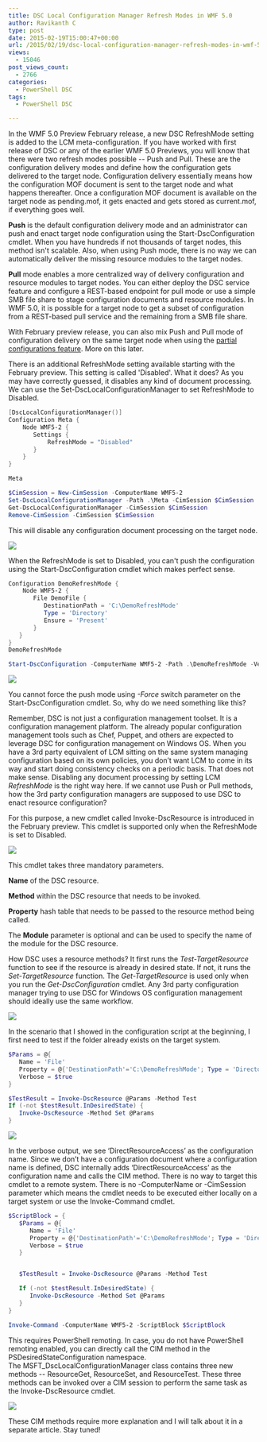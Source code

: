 ```yaml
---
title: DSC Local Configuration Manager Refresh Modes in WMF 5.0
author: Ravikanth C
type: post
date: 2015-02-19T15:00:47+00:00
url: /2015/02/19/dsc-local-configuration-manager-refresh-modes-in-wmf-5-0/
views:
  - 15046
post_views_count:
  - 2766
categories:
  - PowerShell DSC
tags:
  - PowerShell DSC

---
```

In the WMF 5.0 Preview February release, a new DSC RefreshMode setting is added to the LCM meta-configuration. If you have worked with first release of DSC or any of the earlier WMF 5.0 Previews, you will know that there were two refresh modes possible -- Push and Pull. These are the configuration delivery modes and define how the configuration gets delivered to the target node. Configuration delivery essentially means how the configuration MOF document is sent to the target node and what happens thereafter. Once a configuration MOF document is available on the target node as pending.mof, it gets enacted and gets stored as current.mof, if everything goes well.

**Push** is the default configuration delivery mode and an administrator can push and enact target node configuration using the Start-DscConfiguration cmdlet. When you have hundreds if not thousands of target nodes, this method isn't scalable. Also, when using Push mode, there is no way we can automatically deliver the missing resource modules to the target nodes.

**Pull** mode enables a more centralized way of delivery configuration and resource modules to target nodes. You can either deploy the DSC service feature and configure a REST-based endpoint for pull mode or use a simple SMB file share to stage configuration documents and resource modules. In WMF 5.0, it is possible for a target node to get a subset of configuration from a REST-based pull service and the remaining from a SMB file share.

With February preview release, you can also mix Push and Pull mode of configuration delivery on the same target node when using the [partial configurations feature][1]. More on this later.

There is an additional RefreshMode setting available starting with the February preview. This setting is called 'Disabled'. What it does? As you may have correctly guessed, it disables any kind of document processing. We can use the Set-DscLocalConfigurationManager to set RefreshMode to Disabled.

```powershell
[DscLocalConfigurationManager()]
Configuration Meta {
    Node WMF5-2 {
       Settings {
           RefreshMode = "Disabled"
       }
    }
}

Meta

$CimSession = New-CimSession -ComputerName WMF5-2
Set-DscLocalConfigurationManager -Path .\Meta -CimSession $CimSession
Get-DscLocalConfigurationManager -CimSession $CimSession
Remove-CimSession -CimSession $CimSession
```

This will disable any configuration document processing on the target node.

![](/images/1.png)

When the RefreshMode is set to Disabled, you can't push the configuration using the Start-DscConfiguration cmdlet which makes perfect sense.

```powershell
Configuration DemoRefreshMode {
    Node WMF5-2 {
       File DemoFile {
          DestinationPath = 'C:\DemoRefreshMode'
          Type = 'Directory'
          Ensure = 'Present'
       }
   }
}
DemoRefreshMode

Start-DscConfiguration -ComputerName WMF5-2 -Path .\DemoRefreshMode -Verbose -Wait
```

![](/images/2.png)

You cannot force the push mode using _-Force_ switch parameter on the Start-DscConfiguration cmdlet. So, why do we need something like this?

Remember, DSC is not just a configuration management toolset. It is a configuration management platform. The already popular configuration management tools such as Chef, Puppet, and others are expected to leverage DSC for configuration management on Windows OS. When you have a 3rd party equivalent of LCM sitting on the same system managing configuration based on its own policies, you don&#8217;t want LCM to come in its way and start doing consistency checks on a periodic basis. That does not make sense. Disabling any document processing by setting LCM _RefreshMode_ is the right way here. If we cannot use Push or Pull methods, how the 3rd party configuration managers are supposed to use DSC to enact resource configuration?

For this purpose, a new cmdlet called Invoke-DscResource is introduced in the February preview. This cmdlet is supported only when the RefreshMode is set to Disabled.

![](/images/3.png)

This cmdlet takes three mandatory parameters.

**Name** of the DSC resource.

**Method** within the DSC resource that needs to be invoked.

**Property** hash table that needs to be passed to the resource method being called.

The **Module** parameter is optional and can be used to specify the name of the module for the DSC resource.

How DSC uses a resource methods? It first runs the _Test-TargetResource_ function to see if the resource is already in desired state. If not, it runs the _Set-TargetResource_ function. The _Get-TargetResource_ is used only when you run the _Get-DscConfiguration_ cmdlet. Any 3rd party configuration manager trying to use DSC for Windows OS configuration management should ideally use the same workflow.

![](/images/4.png)

In the scenario that I showed in the configuration script at the beginning, I first need to test if the folder already exists on the target system.

```powershell
$Params = @{
   Name = 'File'
   Property = @{'DestinationPath'='C:\DemoRefreshMode'; Type = 'Directory'; Ensure = 'Present'}
   Verbose = $true
}

$TestResult = Invoke-DscResource @Params -Method Test
If (-not $testResult.InDesiredState) {
   Invoke-DscResource -Method Set @Params
}
```

![](/images/5.png)

In the verbose output, we see &#8216;DirectResourceAccess&#8217; as the configuration name. Since we don&#8217;t have a configuration document where a configuration name is defined, DSC internally adds &#8216;DirectResourceAccess&#8217; as the configuration name and calls the CIM method. There is no way to target this cmdlet to a remote system. There is no -ComputerName or -CimSession parameter which means the cmdlet needs to be executed either locally on a target system or use the Invoke-Command cmdlet.

```powershell
$ScriptBlock = {
   $Params = @{
      Name = 'File'
      Property = @{'DestinationPath'='C:\DemoRefreshMode'; Type = 'Directory'; Ensure = 'Present'}
      Verbose = $true
   }


   $TestResult = Invoke-DscResource @Params -Method Test

   If (-not $testResult.InDesiredState) {
      Invoke-DscResource -Method Set @Params
   }
}

Invoke-Command -ComputerName WMF5-2 -ScriptBlock $ScriptBlock
```

This requires PowerShell remoting. In case, you do not have PowerShell remoting enabled, you can directly call the CIM method in the PSDesiredStateConfiguration namespace. The MSFT_DscLocalConfigurationManager class contains three new methods -- ResourceGet, ResourceSet, and ResourceTest. These three methods can be invoked over a CIM session to perform the same task as the Invoke-DscResource cmdlet.

![](/images/6.png)

These CIM methods require more explanation and I will talk about it in a separate article. Stay tuned!

[1]: /2014/10/02/partial-dsc-configurations-in-windows-management-framework-wmf-5-0/